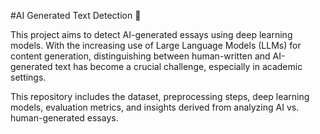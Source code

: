 #AI Generated Text Detection 🚀

This project aims to detect AI-generated essays using deep learning models. With the increasing use of Large Language Models (LLMs) for content generation, distinguishing between human-written and AI-generated text has become a crucial challenge, especially in academic settings.

This repository includes the dataset, preprocessing steps, deep learning models, evaluation metrics, and insights derived from analyzing AI vs. human-generated essays.
